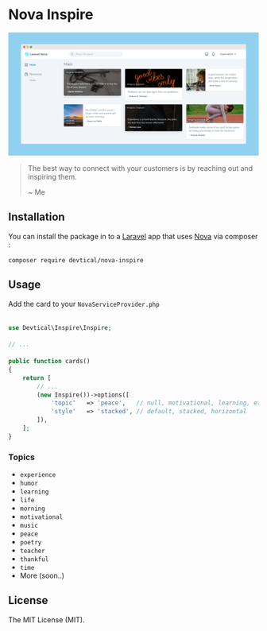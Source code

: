 # Nova Inspire

![Cover](art/cover.png)

> The best way to connect with your customers is by reaching out and inspiring them.
>
> ~ Me

## Installation 

You can install the package in to a [Laravel](http://laravel.com) app that uses [Nova](http://nova.laravel.com) via composer :

```cli
composer require devtical/nova-inspire
```


## Usage

Add the card to your `NovaServiceProvider.php`


```php

use Devtical\Inspire\Inspire;

// ...

public function cards()
{
    return [
        // ...
        (new Inspire())->options([
            'topic'   => 'peace',   // null, motivational, learning, etc
            'style'   => 'stacked', // default, stacked, horizontal
        ]),
    ];
}
```

### Topics

- `experience`
- `humor`
- `learning`
- `life`
- `morning`
- `motivational`
- `music`
- `peace`
- `poetry`
- `teacher`
- `thankful`
- `time`
- More (soon..)

## License

The MIT License (MIT).
